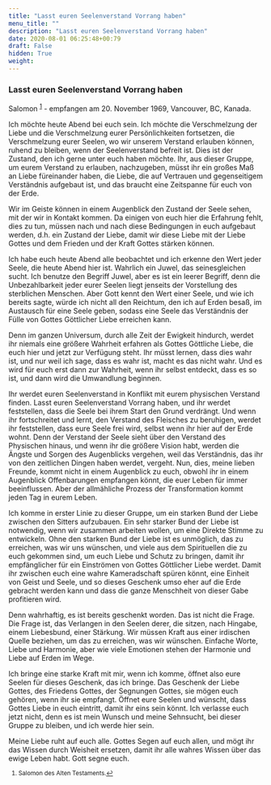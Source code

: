 ```yaml
---
title: "Lasst euren Seelenverstand Vorrang haben"
menu_title: ""
description: "Lasst euren Seelenverstand Vorrang haben"
date: 2020-08-01 06:25:48+00:79
draft: False
hidden: True
weight:
---
```

### Lasst euren Seelenverstand Vorrang haben

Salomon <sup id="a1">[1](#f1)</sup> - empfangen am 20. November 1969, Vancouver, BC, Kanada.

Ich möchte heute Abend bei euch sein. Ich möchte die Verschmelzung der Liebe und die Verschmelzung eurer Persönlichkeiten fortsetzen, die Verschmelzung eurer Seelen, wo wir unserem Verstand erlauben können, ruhend zu bleiben, wenn der Seelenverstand befreit ist. Dies ist der Zustand, den ich gerne unter euch haben möchte. Ihr, aus dieser Gruppe, um eurem Verstand zu erlauben, nachzugeben, müsst ihr ein großes Maß an Liebe füreinander haben, die Liebe, die auf Vertrauen und gegenseitigem Verständnis aufgebaut ist, und das braucht eine Zeitspanne für euch von der Erde.  

Wir im Geiste können in einem Augenblick den Zustand der Seele sehen, mit der wir in Kontakt kommen. Da einigen von euch hier die Erfahrung fehlt, dies zu tun, müssen nach und nach diese Bedingungen in euch aufgebaut werden, d.h. ein Zustand der Liebe, damit wir diese Liebe mit der Liebe Gottes und dem Frieden und der Kraft Gottes stärken können.  

Ich habe euch heute Abend alle beobachtet und ich erkenne den Wert jeder Seele, die heute Abend hier ist. Wahrlich ein Juwel, das seinesgleichen sucht. Ich benutze den Begriff Juwel, aber es ist ein leerer Begriff, denn die Unbezahlbarkeit jeder eurer Seelen liegt jenseits der Vorstellung des sterblichen Menschen. Aber Gott kennt den Wert einer Seele, und wie ich bereits sagte, würde ich nicht all den Reichtum, den ich auf Erden besaß, im Austausch für eine Seele geben, sodass eine Seele das Verständnis der Fülle von Gottes Göttlicher Liebe erreichen kann.

Denn im ganzen Universum, durch alle Zeit der Ewigkeit hindurch, werdet ihr niemals eine größere Wahrheit erfahren als Gottes Göttliche Liebe, die euch hier und jetzt zur Verfügung steht. Ihr müsst lernen, dass dies wahr ist, und nur weil ich sage, dass es wahr ist, macht es das nicht wahr. Und es wird für euch erst dann zur Wahrheit, wenn ihr selbst entdeckt, dass es so ist, und dann wird die Umwandlung beginnen.

Ihr werdet euren Seelenverstand in Konflikt mit eurem physischen Verstand finden. Lasst euren Seelenverstand Vorrang haben, und ihr werdet feststellen, dass die Seele bei ihrem Start den Grund verdrängt. Und wenn ihr fortschreitet und lernt, den Verstand des Fleisches zu beruhigen, werdet ihr feststellen, dass eure Seele frei wird, selbst wenn ihr hier auf der Erde wohnt. Denn der Verstand der Seele sieht über den Verstand des Physischen hinaus, und wenn ihr die größere Vision habt, werden die Ängste und Sorgen des Augenblicks vergehen, weil das Verständnis, das ihr von den zeitlichen Dingen haben werdet, vergeht. Nun, dies, meine lieben Freunde, kommt nicht in einem Augenblick zu euch, obwohl ihr in einem Augenblick Offenbarungen empfangen könnt, die euer Leben für immer beeinflussen. Aber der allmähliche Prozess der Transformation kommt jeden Tag in eurem Leben.  

Ich komme in erster Linie zu dieser Gruppe, um ein starken Bund der Liebe zwischen den Sitters aufzubauen. Ein sehr starker Bund der Liebe ist notwendig, wenn wir zusammen arbeiten wollen, um eine Direkte Stimme zu entwickeln. Ohne den starken Bund der Liebe ist es unmöglich, das zu erreichen, was wir uns wünschen, und viele aus dem Spirituellen die zu euch gekommen sind, um euch Liebe und Schutz zu bringen, damit ihr empfänglicher für ein Einströmen von Gottes Göttlicher Liebe werdet. Damit ihr zwischen euch eine wahre Kameradschaft spüren könnt, eine Einheit von Geist und Seele, und so dieses Geschenk umso eher auf die Erde gebracht werden kann und dass die ganze Menschheit von dieser Gabe profitieren wird.

Denn wahrhaftig, es ist bereits geschenkt worden. Das ist nicht die Frage. Die Frage ist, das Verlangen in den Seelen derer, die sitzen, nach Hingabe, einem Liebesbund, einer Stärkung. Wir müssen Kraft aus einer irdischen Quelle beziehen, um das zu erreichen, was wir wünschen. Einfache Worte, Liebe und Harmonie, aber wie viele Emotionen stehen der Harmonie und Liebe auf Erden im Wege.  

Ich bringe eine starke Kraft mit mir, wenn ich komme, öffnet also eure Seelen für dieses Geschenk, das ich bringe. Das Geschenk der Liebe Gottes, des Friedens Gottes, der Segnungen Gottes, sie mögen euch gehören, wenn ihr sie empfangt. Öffnet eure Seelen und wünscht, dass Gottes Liebe in euch eintritt, damit ihr eins sein könnt. Ich verlasse euch jetzt nicht, denn es ist mein Wunsch und meine Sehnsucht, bei dieser Gruppe zu bleiben, und ich werde hier sein.  

Meine Liebe ruht auf euch alle. Gottes Segen auf euch allen, und mögt ihr das Wissen durch Weisheit ersetzen, damit ihr alle wahres Wissen über das ewige Leben habt. Gott segne euch.
<small>

1. <large id="f1"> Salomon des Alten Testaments.[↩](#a1)
